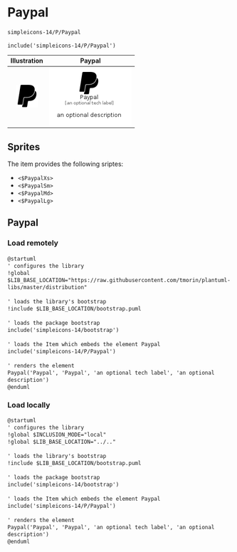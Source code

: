 # Paypal


```text
simpleicons-14/P/Paypal
```

```text
include('simpleicons-14/P/Paypal')
```



| Illustration | Paypal |
| :---: | :---: |
| ![illustration for Illustration](../../simpleicons-14/P/Paypal.png) | ![illustration for Paypal](../../simpleicons-14/P/Paypal.Local.png) |



## Sprites
The item provides the following sriptes:

- `<$PaypalXs>`
- `<$PaypalSm>`
- `<$PaypalMd>`
- `<$PaypalLg>`





## Paypal

### Load remotely
```plantuml
@startuml
' configures the library
!global $LIB_BASE_LOCATION="https://raw.githubusercontent.com/tmorin/plantuml-libs/master/distribution"

' loads the library's bootstrap
!include $LIB_BASE_LOCATION/bootstrap.puml

' loads the package bootstrap
include('simpleicons-14/bootstrap')

' loads the Item which embeds the element Paypal
include('simpleicons-14/P/Paypal')

' renders the element
Paypal('Paypal', 'Paypal', 'an optional tech label', 'an optional description')
@enduml
```

### Load locally
```plantuml
@startuml
' configures the library
!global $INCLUSION_MODE="local"
!global $LIB_BASE_LOCATION="../.."

' loads the library's bootstrap
!include $LIB_BASE_LOCATION/bootstrap.puml

' loads the package bootstrap
include('simpleicons-14/bootstrap')

' loads the Item which embeds the element Paypal
include('simpleicons-14/P/Paypal')

' renders the element
Paypal('Paypal', 'Paypal', 'an optional tech label', 'an optional description')
@enduml
```

